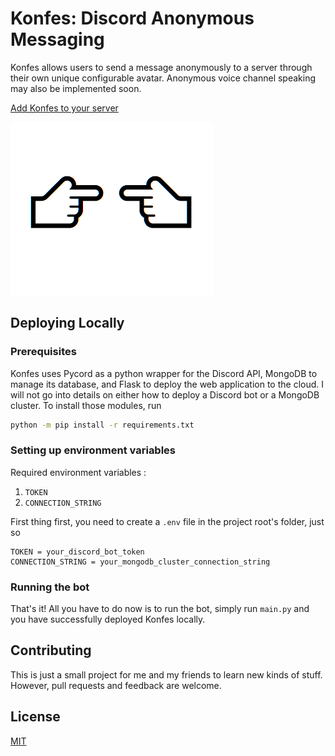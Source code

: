# Konfes: Discord Anonymous Messaging

Konfes allows users to send a message anonymously to a server through their own unique configurable avatar. Anonymous voice channel speaking may also be implemented soon.

[Add Konfes to your server](https://discord.com/api/oauth2/authorize?client_id=1009855361152458802&permissions=1085053337152&scope=bot)

![konfes](./img/konfes.png)

## Deploying Locally

### Prerequisites
Konfes uses Pycord as a python wrapper for the Discord API, MongoDB to manage its database, and Flask to deploy the web application to the cloud. I will not go into details on either how to deploy a Discord bot or a MongoDB cluster. To install those modules, run

```bash
python -m pip install -r requirements.txt
```

### Setting up environment variables
Required environment variables :
1. `TOKEN`
2. `CONNECTION_STRING`

First thing first, you need to create a `.env` file in the project root's folder, just so
```Properties
TOKEN = your_discord_bot_token
CONNECTION_STRING = your_mongodb_cluster_connection_string
```

### Running the bot

That's it! All you have to do now is to run the bot, simply run `main.py` and you have successfully deployed Konfes locally.

## Contributing

This is just a small project for me and my friends to learn new kinds of stuff. However,
pull requests and feedback are welcome. 

## License

[MIT](https://choosealicense.com/licenses/mit/)